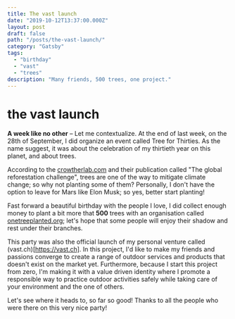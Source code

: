 ```yaml
---
title: The vast launch
date: "2019-10-12T13:37:00.000Z"
layout: post
draft: false
path: "/posts/the-vast-launch/"
category: "Gatsby"
tags:
  - "birthday"
  - "vast"
  - "trees"
description: "Many friends, 500 trees, one project."
---
```


# the vast launch

**A week like no other** – Let me contextualize. At the end of last week, on the 28th of September, 
I did organize an event called Tree for Thirties. As the name suggest, it was about the celebration 
of my thirtieth year on this planet, and about trees.

According to the [crowtherlab.com](https://www.crowtherlab.com/) and their publication called "The 
global reforestation challenge", trees are one of the way to mitigate climate change; so why not 
planting some of them? Personally, I don't have the option to leave for Mars like Elon Musk; so yes, 
better start planting!

Fast forward a beautiful birthday with the people I love, I did collect enough money to plant a bit
more that **500** trees with an organisation called [onetreeplanted.org](https://www.onetreeplanted.org); 
let's hope that some people will enjoy their shadow and rest under their branches.

This party was also the official launch of my personal venture called (vast.ch)[https://vast.ch]. In this 
project, I'd like to make my friends and passions converge to create a range of outdoor services and products
that doesn't exist on the market yet. Furthermore, because I start this project from zero, I'm making it with 
a value driven identity where I promote a responsible way to practice outdoor activities safely while taking 
care of your environment and the one of others.
 
Let's see where it heads to, so far so good! Thanks to all the people who were there on this very nice party!
